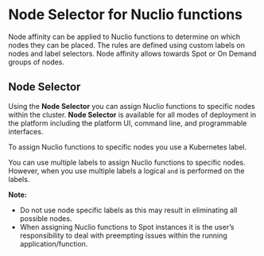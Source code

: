 # Node Selector for Nuclio functions
Node affinity can be applied to Nuclio functions to determine on which nodes 
they can be placed. The rules are defined using custom labels on nodes and label selectors. 
Node affinity allows towards Spot or On Demand groups of nodes.

## Node Selector
Using the **Node Selector** you can assign Nuclio functions to specific nodes within the cluster. 
**Node Selector** is available for all modes of deployment in the platform including the platform UI, 
command line, and programmable interfaces.

To assign Nuclio functions to specific nodes you use a Kubernetes label.

You can use multiple labels to assign Nuclio functions to specific nodes. 
However, when you use multiple labels a logical `and` is performed on the labels.

**Note:**
* Do not use node specific labels as this may result in eliminating all possible nodes.
* When assigning Nuclio functions to Spot instances it is the user’s responsibility 
  to deal with preempting issues within the running application/function.

 